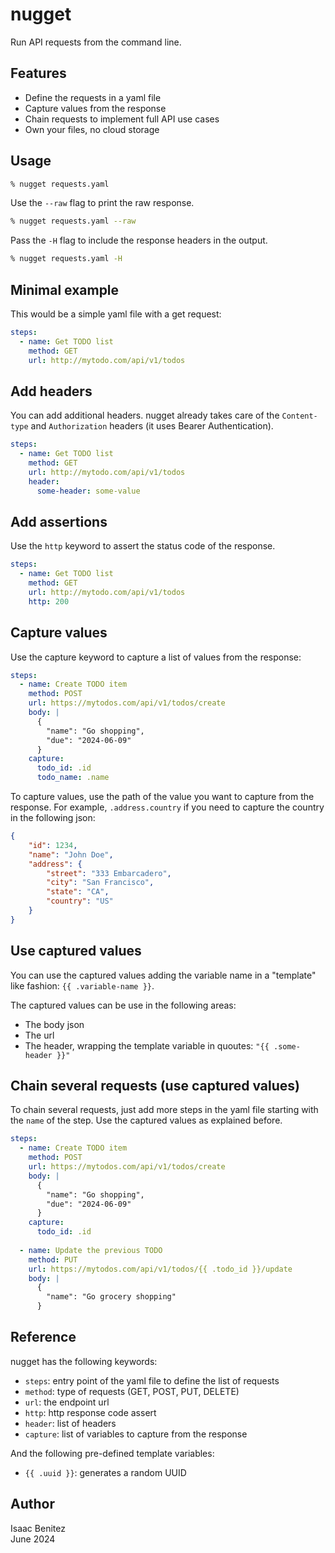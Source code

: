 # nugget

Run API requests from the command line.

## Features

- Define the requests in a yaml file
- Capture values from the response
- Chain requests to implement full API use cases
- Own your files, no cloud storage

## Usage

```bash
% nugget requests.yaml
```

Use the `--raw` flag to print the raw response.

```bash
% nugget requests.yaml --raw
```

Pass the `-H` flag to include the response headers in the output.

```bash
% nugget requests.yaml -H
```

## Minimal example

This would be a simple yaml file with a get request:

```yaml
steps:
  - name: Get TODO list
    method: GET
    url: http://mytodo.com/api/v1/todos
```

## Add headers

You can add additional headers. nugget already takes care of the `Content-type` and `Authorization` headers (it uses Bearer Authentication).

```yaml
steps:
  - name: Get TODO list
    method: GET
    url: http://mytodo.com/api/v1/todos
    header:
      some-header: some-value
```

## Add assertions

Use the `http` keyword to assert the status code of the response.

```yaml
steps:
  - name: Get TODO list
    method: GET
    url: http://mytodo.com/api/v1/todos
    http: 200
```

## Capture values

Use the capture keyword to capture a list of values from the response:

```yaml
steps:
  - name: Create TODO item
    method: POST 
    url: https://mytodos.com/api/v1/todos/create
    body: |
      {
        "name": "Go shopping",
        "due": "2024-06-09"
      }
    capture:
      todo_id: .id
      todo_name: .name
```

To capture values, use the path of the value you want to capture from the response. For example, `.address.country` if you need to capture the country in the following json:

```json
{
    "id": 1234,
    "name": "John Doe",
    "address": {
        "street": "333 Embarcadero",
        "city": "San Francisco",
        "state": "CA",
        "country": "US"
    }
}
```

## Use captured values

You can use the captured values adding the variable name in a "template" like fashion: `{{ .variable-name }}`.

The captured values can be use in the following areas:

- The body json
- The url
- The header, wrapping the template variable in quoutes: `"{{ .some-header }}"`

## Chain several requests (use captured values)

To chain several requests, just add more steps in the yaml file starting with the `name` of the step. Use the captured values as explained before.

```yaml
steps:
  - name: Create TODO item
    method: POST
    url: https://mytodos.com/api/v1/todos/create
    body: |
      {
        "name": "Go shopping",
        "due": "2024-06-09"
      }
    capture:
      todo_id: .id
  
  - name: Update the previous TODO
    method: PUT
    url: https://mytodos.com/api/v1/todos/{{ .todo_id }}/update
    body: |
      {
        "name": "Go grocery shopping"
      } 
```

## Reference

nugget has the following keywords:

- `steps`: entry point of the yaml file to define the list of requests
- `method`: type of requests (GET, POST, PUT, DELETE)
- `url`: the endpoint url
- `http`: http response code assert
- `header`: list of headers
- `capture`: list of variables to capture from the response

And the following pre-defined template variables:

- `{{ .uuid }}`: generates a random UUID

## Author

Isaac Benitez  
June 2024